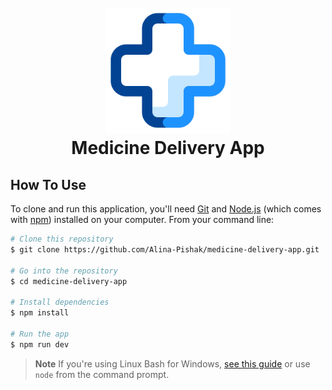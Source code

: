 
<h1 align="center">
  <br>
  <a href="https://medicine-delivery.netlify.app"><img src="./public/medicine-delivery-logo.png" alt="Medicine Delivery App" width="200"></a>
  <br>
Medicine Delivery App
  <br>
</h1>

## How To Use

To clone and run this application, you'll need [Git](https://git-scm.com) and [Node.js](https://nodejs.org/en/download/) (which comes with [npm](http://npmjs.com)) installed on your computer. From your command line:

```bash
# Clone this repository
$ git clone https://github.com/Alina-Pishak/medicine-delivery-app.git

# Go into the repository
$ cd medicine-delivery-app

# Install dependencies
$ npm install

# Run the app
$ npm run dev
```

> **Note**
> If you're using Linux Bash for Windows, [see this guide](https://www.howtogeek.com/261575/how-to-run-graphical-linux-desktop-applications-from-windows-10s-bash-shell/) or use `node` from the command prompt.

